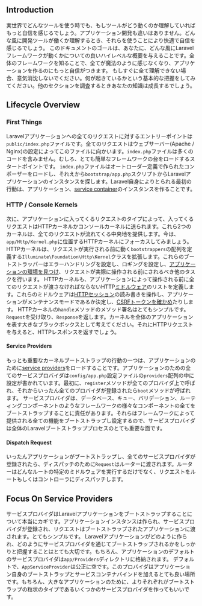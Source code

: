 ## Introduction

実世界でどんなツールを使う時でも、もしツールがどう動くのか理解していればもっと自信を感じるでしょう。アプリケーション開発も違いはありません。どんな風に開発ツールが働くか理解するとき、それらを使うことにより快適で自信を感じるでしょう。
このドキュメントのゴールは、あなたに、どんな風にLaravelフレームワークが動くかについての良いハイレベルな概要を与えることです。全体のフレームワークを知ることで、全てが魔法のように感じなくなり、アプリケーションを作るのにもっと自信がつきます。
もしすぐに全て理解できない場合、意気消沈しないでください。何が起きているかという基本的な把握をしてみてください。他のセクションを調査するときあなたの知識は成長するでしょう。

## Lifecycle Overview

### First Things

Laravelアプリケーションへの全てのリクエストに対するエントリーポイントは`public/index.php`ファイルです。全てのリクエストはウェブサーバー(Apache / Nginx)の設定によってこのファイルに向かいます。`index.php`ファイルは多くのコードを含みません。むしろ、とても簡単なフレームワークの台をロードするスタートポイントです。
`index.php`ファイルはオートローダー定義で作られたコンポーザーをロードし、それえから`bootstrap/app.php`スクリプトからLaravelアプリケーションのインスタンスを探します。Laravel自身によりとられる最初の行動は、アプリケーション、[service container](https://laravel.com/docs/5.2/container)のインスタンスを作ることです。

### HTTP / Console Kernels

次に、アプリケーションに入ってくるリクエストのタイプによって、入ってくるリクエストはHTTPカーネルかコンソールカーネルに送られます。これら2つのカーネルは、全てのリクエストが流れてくる中央地を提供します。今は、`app/Http/Kernel.php`に位置するHTTPカーネルにフォーカスしてみましょう。
HTTPカーネルは、リクエストが実行される前に動く`bootstrappers`の配列を定義する`Illuminate\Foundation\Http\Kernel`クラスを拡張します。これらのブートストラッパーはエラーハンドリングを設定し、ロギングを設定し、[アプリケーションの環境を見つけ](https://laravel.com/docs/5.2/installation#environment-configuration)、リクエストが実際に操作される前にされるべき他のタスクを行います。
HTTPカーネルも、アプリケーションによって操作される前に全てのリクエストが渡さなければならないHTTP[ミドルウェア](https://laravel.com/docs/5.2/middleware)のリストを定義します。これらのミドルウェアは[HTTPセッション](https://laravel.com/docs/5.2/session)の読み書きを操作し、アプリケーションがメンテナンスモードであるか決定し、[CSRFトークンを確かめ](https://laravel.com/docs/5.2/routing#csrf-protection)たりします。
HTTPカーネルの`handle`メソッドのメソッド署名はとてもシンプルです。`Request`を受け取り、`Response`を返します。カーネルを全体のアプリケーションを表す大きなブラックボックスとして考えてください。それにHTTPリクエストを与えると、HTTPレスポンスを返すでしょう。

#### Service Providers

もっとも重要なカーネルブートストラップの行動の一つは、アプリケーションのために[service providers](https://laravel.com/docs/5.2/providers)をロードすることです。アプリケーションのための全てのサービスプロバイダは`config/app.php`設定ファイルの`providers`配列の中に設定が書かれています。最初に、`register`メソッドが全てのプロバイダ上で呼ばれ、それからいったん全てのプロバイダが登録されたら`boot`メソッドが呼ばれます。
サービスプロバイダは、データベース、キュー、バリデーション、ルーティングコンポーネントのようなフレームワークの様々なコンポーネントの全てをブートストラップすることに責任があります。それらはフレームワークによって提供される全ての機能をブートストラップし設定するので、サービスプロバイダは全体のLaravelブートストラッププロセスのとても重要な面です。

#### Dispatch Request

いったんアプリケーションがブートストラップし、全てのサービスプロバイダが登録されたら、ディスパッチのために`Request`はルーターに渡されます。ルーターはどんなルートの特定のミドルウェアを実行するだけでなく、リクエストをルートもしくはコントローラにディスパッチします。

## Focus On Service Providers

サービスプロバイダはLaravelアプリケーションをブートストラップすることについて本当にカギです。アプリケーションインスタンスは作られ、サービスプロバイダが登録され、リクエストはブートストラップされたアプリケーションに渡されます。とてもシンプルです。
Laravelアプリケーションがどのように作られ、どのようにサービスプロバイダを通じてブートストラップされるかをしっかりと把握することはとても大切です。もちろん、アプリケーションのデフォルトのサービスプロバイダは`app/Providers`ディレクトリに格納されます。
デフォルトで、`AppServiceProvider`は公正に空です。このプロバイダはアプリケーション自身のブートストラップとサービスコンテナバインドを加えるとても良い場所です。もちろん、大きなアプリケーションのために、よりそれぞれがブートストラップの粒状のタイプであるいくつかのサービスプロバイダを作ってもいいです。
